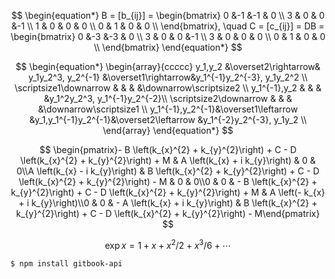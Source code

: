 $$
\begin{equation*}
 B = [b_{ij}] = 
 \begin{bmatrix}
  0 &-1 &-1 & 0 \\
  3 & 0 & 0 &-1 \\
  1 & 0 & 0 & 0 \\
  0 & 1 & 0 & 0 \\
 \end{bmatrix},
 \quad
 C = [c_{ij}] = DB = 
 \begin{bmatrix}
  0 &-3 &-3 & 0 \\
  3 & 0 & 0 &-1 \\
  3 & 0 & 0 & 0 \\
  0 & 1 & 0 & 0 \\
 \end{bmatrix}
\end{equation*}
$$

$$
\begin{equation*}
 \begin{array}{ccccc}
  y_1,y_2          &\overset2\rightarrow& y_1y_2^3, y_2^{-1} &\overset1\rightarrow&y_1^{-1}y_2^{-3}, y_1y_2^2 \\
  \scriptsize1\downarrow    &                    &                    &                    &\downarrow\scriptsize2 \\
  y_1^{-1},y_2     &                    &                    &                    &y_1^2y_2^3, y_1^{-1}y_2^{-2}\\
  \scriptsize2\downarrow    &                    &                    &                    &\downarrow\scriptsize1 \\
  y_1^{-1},y_2^{-1}&\overset1\leftarrow &y_1,y_1^{-1}y_2^{-1}&\overset2\leftarrow &y_1^{-2}y_2^{-3}, y_1y_2 \\
 \end{array}
\end{equation*}
$$

$$ \begin{pmatrix}- B \left(k_{x}^{2} + k_{y}^{2}\right) + C - D \left(k_{x}^{2} + k_{y}^{2}\right) + M & A \left(k_{x} + i k_{y}\right) & 0 & 0\\A \left(k_{x} - i k_{y}\right) & B \left(k_{x}^{2} + k_{y}^{2}\right) + C - D \left(k_{x}^{2} + k_{y}^{2}\right) - M & 0 & 0\\0 & 0 & - B \left(k_{x}^{2} + k_{y}^{2}\right) + C - D \left(k_{x}^{2} + k_{y}^{2}\right) + M & A \left(- k_{x} + i k_{y}\right)\\0 & 0 & - A \left(k_{x} + i k_{y}\right) & B \left(k_{x}^{2} + k_{y}^{2}\right) + C - D \left(k_{x}^{2} + k_{y}^{2}\right) - M\end{pmatrix} $$

$$ \exp x = 1 + x + x^2/2 + x^3/6 + \cdots $$


```bash
$ npm install gitbook-api
```
